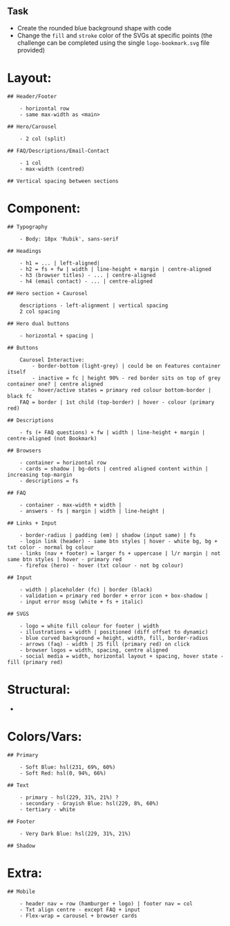 ## Task

-  Create the rounded blue background shape with code
-  Change the `fill` and `stroke` color of the SVGs at specific points (the challenge can be completed using the single `logo-bookmark.svg` file provided)

# Layout:

    ## Header/Footer

        - horizontal row
        - same max-width as <main>

    ## Hero/Carousel

        - 2 col (split)

    ## FAQ/Descriptions/Email-Contact

        - 1 col
        - max-width (centred)

    ## Vertical spacing between sections

# Component:

    ## Typography

        - Body: 18px 'Rubik', sans-serif

    ## Headings

        - h1 = ... | left-aligned|
        - h2 = fs + fw | width | line-height + margin | centre-aligned
        - h3 (browser titles) - ... | centre-aligned
        - h4 (email contact) - ... | centre-aligned

    ## Hero section + Caurosel

        descriptions - left-alignment | vertical spacing
        2 col spacing

    ## Hero dual buttons

        - horizontal + spacing |

    ## Buttons

        Caurosel Interactive:
            - border-bottom (light-grey) | could be on Features container itself
            - inactive = fc | height 90% - red border sits on top of grey container one? | centre aligned
            - hover/active states = primary red colour bottom-border | black fc
        FAQ = border | 1st child (top-border) | hover - colour (primary red)

    ## Descriptions

        - fs (+ FAQ questions) + fw | width | line-height + margin | centre-aligned (not Bookmark)

    ## Browsers

        - container = horizontal row
        - cards = shadow | bg-dots | centred aligned content within | increasing top-margin
        - descriptions = fs

    ## FAQ

        - container - max-width + width |
        - answers - fs | margin | width | line-height |

    ## Links + Input

        - border-radius | padding (em) | shadow (input same) | fs
        - login link (header) - same btn styles | hover - white bg, bg + txt color - normal bg colour
        - links (nav + footer) = larger fs + uppercase | l/r margin | not same btn styles | hover - primary red
        - firefox (hero) - hover (txt colour - not bg colour)

    ## Input

        - width | placeholder (fc) | border (black)
        - validation = primary red border + error icon + box-shadow |
        - input error mssg (white + fs + italic)

    ## SVGS

        - logo = white fill colour for footer | width
        - illustrations = width | positioned (diff offset to dynamic)
        - blue curved background = height, width, fill, border-radius
        - arrows (faq) - width | JS fill (primary red) on click
        - browser logos = width, spacing, centre aligned
        - social media = width, horizontal layout + spacing, hover state - fill (primary red)

# Structural:

-

# Colors/Vars:

    ## Primary

        - Soft Blue: hsl(231, 69%, 60%)
        - Soft Red: hsl(0, 94%, 66%)

    ## Text

        - primary - hsl(229, 31%, 21%) ?
        - secondary - Grayish Blue: hsl(229, 8%, 60%)
        - tertiary - white

    ## Footer

        - Very Dark Blue: hsl(229, 31%, 21%)

    ## Shadow

# Extra:

    ## Mobile

        - header nav = row (hamburger + logo) | footer nav = col
        - Txt align centre - except FAQ + input
        - Flex-wrap = carousel + browser cards
